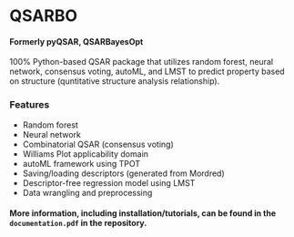 # QSARBO
#### Formerly pyQSAR, QSARBayesOpt
100% Python-based QSAR package that utilizes random forest, neural network, consensus voting, autoML, and LMST to predict property based on structure (quntitative structure analysis relationship). 

### Features
- Random forest
- Neural network
- Combinatorial QSAR (consensus voting)
- Williams Plot applicability domain
- autoML framework using TPOT
- Saving/loading descriptors (generated from Mordred)
- Descriptor-free regression model using LMST
- Data wrangling and preprocessing

#### More information, including installation/tutorials, can be found in the `documentation.pdf` in the repository.

